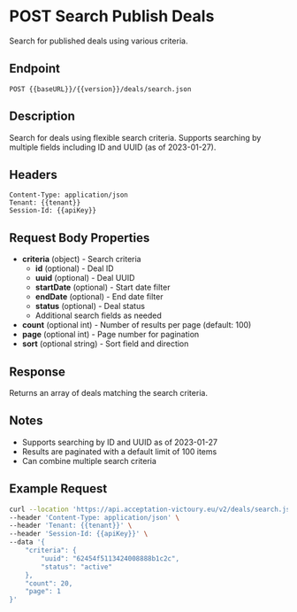 # POST Search Publish Deals

Search for published deals using various criteria.

## Endpoint
```
POST {{baseURL}}/{{version}}/deals/search.json
```

## Description
Search for deals using flexible search criteria. Supports searching by multiple fields including ID and UUID (as of 2023-01-27).

## Headers
```
Content-Type: application/json
Tenant: {{tenant}}
Session-Id: {{apiKey}}
```

## Request Body Properties
- **criteria** (object) - Search criteria
  - **id** (optional) - Deal ID
  - **uuid** (optional) - Deal UUID
  - **startDate** (optional) - Start date filter
  - **endDate** (optional) - End date filter
  - **status** (optional) - Deal status
  - Additional search fields as needed
- **count** (optional int) - Number of results per page (default: 100)
- **page** (optional int) - Page number for pagination
- **sort** (optional string) - Sort field and direction

## Response
Returns an array of deals matching the search criteria.

## Notes
- Supports searching by ID and UUID as of 2023-01-27
- Results are paginated with a default limit of 100 items
- Can combine multiple search criteria

## Example Request
```bash
curl --location 'https://api.acceptation-victoury.eu/v2/deals/search.json' \
--header 'Content-Type: application/json' \
--header 'Tenant: {{tenant}}' \
--header 'Session-Id: {{apiKey}}' \
--data '{
    "criteria": {
        "uuid": "62454f5113424008888b1c2c",
        "status": "active"
    },
    "count": 20,
    "page": 1
}'
```